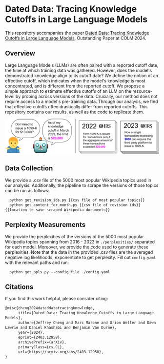 # Dated Data: Tracing Knowledge Cutoffs in Large Language Models

This repository accompanies the paper [Dated Data: Tracing Knowledge Cutoffs in Large Language Models](https://arxiv.org/abs/2403.12958), Outstanding Paper at COLM 2024.

## Overview

Large Language Models (LLMs) are often paired with a reported cutoff date, the time at which training data was gathered. However, does the model's demonstrated knowledge align to its cutoff date? We define the notion of an effective cutoff, which indicates when the model's knowledge is most concentrated, and is different from the reported cutoff. We propose a simple approach to estimate effective cutoffs of an LLM on the resource-level by probing across versions of the data. Crucially, our method does not require access to a model's pre-training data. Through our analysis, we find that effective cutoffs often drastically differ from reported cutoffs. This repository contains our results, as well as the code to replicate them.

![alt text](https://github.com/nexync/dated_data/blob/main/images/timestamp.drawio.png?raw=true)

## Data Collection

We provide a .csv file of the 5000 most popular Wikipedia topics used in our analysis. Additionally, the pipeline to scrape the versions of those topics can be run as follows:

```
  python get_revision_ids.py {{csv file of most popular topics}}
  python get_content_for_month.py {{csv file of revision ids}} {{location to save scraped Wikipedia documents}}
```

## Perplexity Measurements

We provide the perplexities of the versions of the 5000 most popular Wikipedia topics spanning from 2016 - 2023 in `./perplexities/` separated for each model. Moreover, we provide the code used to generate these perplexities. Note that the data in the provided .csv files are the averaged negative log likelihoods, exponentiate to get perplexity. Fill out `config.yaml` with the relevant paths and run:

```
  python get_ppls.py --config_file ./config.yaml
```
## Citations

If you find this work helpful, please consider citing:

```
@misc{cheng2024dateddatatracingknowledge,
      title={Dated Data: Tracing Knowledge Cutoffs in Large Language Models}, 
      author={Jeffrey Cheng and Marc Marone and Orion Weller and Dawn Lawrie and Daniel Khashabi and Benjamin Van Durme},
      year={2024},
      eprint={2403.12958},
      archivePrefix={arXiv},
      primaryClass={cs.CL},
      url={https://arxiv.org/abs/2403.12958}, 
}
```
